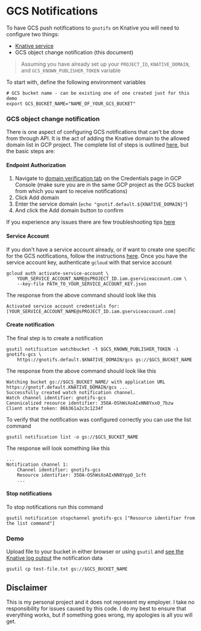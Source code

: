 # GCS Notifications

To have GCS push notifications to `gnotifs` on Knative you will need to configure two things:

* [Knative service](../../cmd/service)
* GCS object change notification (this document)

> Assuming you have already set up your `PROJECT_ID`, `KNATIVE_DOMAIN`, and `GCS_KNOWN_PUBLISHER_TOKEN` variable

To start with, define the following environment variables

```shell
# GCS bucket name - can be existing one of one created just for this demo
export GCS_BUCKET_NAME="NAME_OF_YOUR_GCS_BUCKET"
```

### GCS object change notification

There is one aspect of configuring GCS notifications that can't be done from through API. It is the act of adding the Knative domain to the allowed domain list in GCP project. The complete list of steps is outlined [here](https://cloud.google.com/storage/docs/object-change-notification#_Authorize_Endpoint), but the basic steps are: 

#### Endpoint Authorization

1. Navigate to [domain verification tab](https://console.cloud.google.com/apis/credentials/domainverification) on the Credentials page in GCP Console (make sure you are in the same GCP project as the GCS bucket from which you want to receive notifications)
3. Click Add domain
4. Enter the service domain (`echo "gnotif.default.${KNATIVE_DOMAIN}"`)
5. And click the Add domain button to confirm

If you experience any issues there are few troubleshooting tips [here](https://cloud.google.com/storage/docs/object-change-notification#_Authorize_Endpoint)

#### Service Account

If you don't have a service account already, or if want to create one specific for the GCS notifications, follow the instructions [here](https://cloud.google.com/storage/docs/object-change-notification#_Service_Account). Once you have the service account key, authenticate `gcloud` with that service account

```shell
gcloud auth activate-service-account \
    YOUR_SERVICE_ACCOUNT_NAME@sPROJECT_ID.iam.gserviceaccount.com \
    --key-file PATH_TO_YOUR_SERVICE_ACCOUNT_KEY.json
```
The response from the above command should look like this

```shell
Activated service account credentials for: [YOUR_SERVICE_ACCOUNT_NAME@sPROJECT_ID.iam.gserviceaccount.com]
```

#### Create notification

The final step is to create a notification

```shell
gsutil notification watchbucket -t $GCS_KNOWN_PUBLISHER_TOKEN -i gnotifs-gcs \
    https://gnotifs.default.$KNATIVE_DOMAIN/gcs gs://$GCS_BUCKET_NAME
```

The response from the above command should look like this

```shell
Watching bucket gs://$GCS_BUCKET_NAME/ with application URL https://gnotif.default.KNATIVE_DOMAIN/gcs ...
Successfully created watch notification channel.
Watch channel identifier: gnotifs-gcs
Canonicalized resource identifier: 35OA-OShWsXoAIxNN8YxxO_7bzw
Client state token: 86b361a2c3c1234f
```

To verify that the notification was configured correctly you can use the list command

```shell
gsutil notification list -o gs://$GCS_BUCKET_NAME
```

The response will look something like this

```shell
...
Notification channel 1:
    Channel identifier: gnotifs-gcs
    Resource identifier: 35OA-OShWsXoAIxNN8YppO_1cft
    ...
```

#### Stop notifications

To stop notifications run this command

```shell
gsutil notification stopchannel gnotifs-gcs ["Resource identifier from the list command"]
```

### Demo

Upload file to your bucket in either browser or using `gsutil` and [see the Knative log output](https://github.com/mchmarny/gnotifs/#demo) the notification data

```shell
gsutil cp test-file.txt gs://$GCS_BUCKET_NAME
```

## Disclaimer

This is my personal project and it does not represent my employer. I take no responsibility for issues caused by this code. I do my best to ensure that everything works, but if something goes wrong, my apologies is all you will get.



